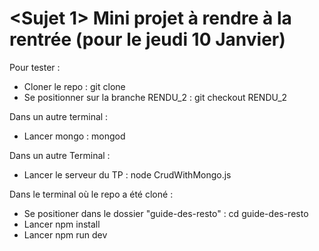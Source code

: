 # <Sujet 1> Mini projet à rendre à la rentrée (pour le jeudi 10 Janvier) 


Pour tester : 

- Cloner le repo : git clone
- Se positionner sur la branche RENDU_2 : git checkout RENDU_2

Dans un autre terminal :
- Lancer mongo : mongod

Dans un autre Terminal :
- Lancer le serveur du TP :  node CrudWithMongo.js

Dans le terminal où le repo a été cloné : 
- Se positioner dans le dossier "guide-des-resto" : cd guide-des-resto
- Lancer npm install
- Lancer npm run dev

